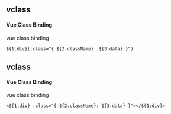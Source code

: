 ## vclass
#### Vue Class Binding
vue class binding
```vue-pug
${1:div}(:class="{ ${2:className}: ${3:data} }")
```

## vclass
#### Vue Class Binding
vue class binding
```
<${1:div} :class="{ ${2:className}: ${3:data} }"></${1:div}>
```